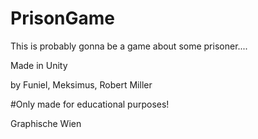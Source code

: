 # PrisonGame
This is probably gonna be a game about some prisoner.... 

Made in Unity

by Funiel, Meksimus, Robert Miller

#Only made for educational purposes!

Graphische Wien
